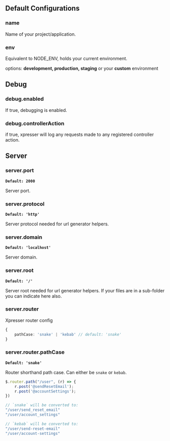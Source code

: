 ## Default Configurations

### name

Name of your project/application.

### env

Equivalent to NODE_ENV, holds your current environment.

options: **development, production, staging** or your **custom** environment

## Debug

### debug.enabled

If true, debugging is enabled.

### debug.controllerAction

if true, xpresser will log any requests made to any registered controller action.

## Server

### server.port

**`Default: 2000`**

Server port.

### server.protocol

**`Default: 'http'`**

Server protocol needed for url generator helpers.

### server.domain

**`Default: 'localhost'`**

Server domain.

### server.root

**`Default: '/'`**

Server root needed for url generator helpers. If your files are in a sub-folder you can indicate here also.

### server.router

Xpresser router config

```typescript
{
    pathCase: 'snake' | 'kebab' // default: 'snake'
}
```

### server.router.pathCase

**`Default: 'snake'`**

Router shorthand path case. Can either be `snake` or `kebab`.

```typescript
$.router.path("/user", (r) => {
    r.post('@sendResetEmail');
    r.post('@accountSettings');
})

// `snake` will be converted to:
"/user/send_reset_email"
"/user/account_settings"

// `kebab` will be converted to:
"/user/send-reset-email"
"/user/account-settings"
```


